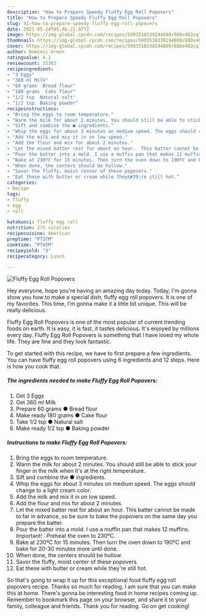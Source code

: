 ```yaml
---
description: "How to Prepare Speedy Fluffy Egg Roll Popovers"
title: "How to Prepare Speedy Fluffy Egg Roll Popovers"
slug: 41-how-to-prepare-speedy-fluffy-egg-roll-popovers
date: 2021-05-24T05:46:22.077Z
image: https://img-global.cpcdn.com/recipes/5993518339194880/680x482cq70/fluffy-egg-roll-popovers-recipe-main-photo.jpg
thumbnail: https://img-global.cpcdn.com/recipes/5993518339194880/680x482cq70/fluffy-egg-roll-popovers-recipe-main-photo.jpg
cover: https://img-global.cpcdn.com/recipes/5993518339194880/680x482cq70/fluffy-egg-roll-popovers-recipe-main-photo.jpg
author: Dominic Green
ratingvalue: 4.1
reviewcount: 15363
recipeingredient:
- "3 Eggs"
- "360 ml Milk"
- "60 grams  Bread flour"
- "180 grams  Cake flour"
- "1/2 tsp  Natural salt"
- "1/2 tsp  Baking powder"
recipeinstructions:
- "Bring the eggs to room temperature."
- "Warm the milk for about 2 minutes. You should still be able to stick your finger in the milk when it&#39;s at the right temperature."
- "Sift and combine the ● ingredients."
- "Whip the eggs for about 3 minutes on medium speed. The eggs should change to a light cream color."
- "Add the milk and mix it in on low speed."
- "Add the flour and mix for about 2 minutes."
- "Let the mixed batter rest for about an hour.  This batter cannot be made to far in advance, so be sure to bake the popovers on the same day you prepare the batter."
- "Pour the batter into a mold. I use a muffin pan that makes 12 muffins. Important! : Preheat the oven to 230ºC."
- "Bake at 230ºC for 15 minutes. Then turn the oven down to 190ºC and bake for 20-30 minutes more until done."
- "When done, the centers should be hollow."
- "Savor the fluffy, moist center of these popovers."
- "Eat these with butter or cream while they&#39;re still hot."
categories:
- Recipe
tags:
- fluffy
- egg
- roll

katakunci: fluffy egg roll 
nutrition: 275 calories
recipecuisine: American
preptime: "PT37M"
cooktime: "PT45M"
recipeyield: "3"
recipecategory: Lunch

---
```



![Fluffy Egg Roll Popovers](https://img-global.cpcdn.com/recipes/5993518339194880/680x482cq70/fluffy-egg-roll-popovers-recipe-main-photo.jpg)

Hey everyone, hope you're having an amazing day today. Today, I'm gonna show you how to make a special dish, fluffy egg roll popovers. It is one of my favorites. This time, I'm gonna make it a little bit unique. This will be really delicious.



Fluffy Egg Roll Popovers is one of the most popular of current trending foods on earth. It is easy, it is fast, it tastes delicious. It's enjoyed by millions every day. Fluffy Egg Roll Popovers is something that I have loved my whole life. They are fine and they look fantastic.


To get started with this recipe, we have to first prepare a few ingredients. You can have fluffy egg roll popovers using 6 ingredients and 12 steps. Here is how you cook that.

<!--inarticleads1-->

##### The ingredients needed to make Fluffy Egg Roll Popovers:

1. Get 3 Eggs
1. Get 360 ml Milk
1. Prepare 60 grams ● Bread flour
1. Make ready 180 grams ● Cake flour
1. Take 1/2 tsp ● Natural salt
1. Make ready 1/2 tsp ● Baking powder




<!--inarticleads2-->

##### Instructions to make Fluffy Egg Roll Popovers:

1. Bring the eggs to room temperature.
1. Warm the milk for about 2 minutes. You should still be able to stick your finger in the milk when it&#39;s at the right temperature.
1. Sift and combine the ● ingredients.
1. Whip the eggs for about 3 minutes on medium speed. The eggs should change to a light cream color.
1. Add the milk and mix it in on low speed.
1. Add the flour and mix for about 2 minutes.
1. Let the mixed batter rest for about an hour.  This batter cannot be made to far in advance, so be sure to bake the popovers on the same day you prepare the batter.
1. Pour the batter into a mold. I use a muffin pan that makes 12 muffins. Important! : Preheat the oven to 230ºC.
1. Bake at 230ºC for 15 minutes. Then turn the oven down to 190ºC and bake for 20-30 minutes more until done.
1. When done, the centers should be hollow.
1. Savor the fluffy, moist center of these popovers.
1. Eat these with butter or cream while they&#39;re still hot.




So that's going to wrap it up for this exceptional food fluffy egg roll popovers recipe. Thanks so much for reading. I am sure that you can make this at home. There's gonna be interesting food in home recipes coming up. Remember to bookmark this page on your browser, and share it to your family, colleague and friends. Thank you for reading. Go on get cooking!

